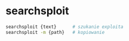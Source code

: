 # searchsploit

```bash
searchsploit {text}      # szukanie exploita
searchsploit -m {path}   # kopiowanie

```
